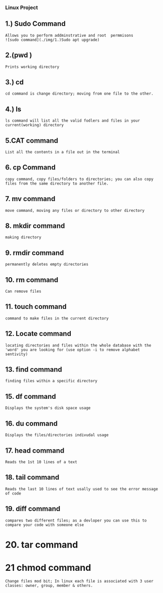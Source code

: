 ### Linux Project
## 1.) Sudo Command 
    Allows you to perform addminstrative and root  permmisons
    ![sudo command](./img/1.)Sudo apt upgrade) 
    
## 2.(pwd )
    Prints working directory
## 3.) cd
    cd command is change directory; moving from one file to the other.
## 4.) ls 
    ls command will list all the valid fodlers and files in your current(working) directory
## 5.CAT command
    List all the contents in a file out in the terminal
## 6. cp Command
    copy command, copy files/folders to directories; you can also copy files from the same directory to another file.
## 7. mv command
    move command, moving any files or directory to other directory
## 8. mkdir command
    making directory
## 9. rmdir command
    permanently deletes empty directories
## 10. rm command
    Can remove files 
## 11. touch command
    command to make files in the current directory
## 12. Locate command
    locating directories and files within the whole database with the 'word' you are looking for (use option -i to remove alphabet sentivity)
## 13. find command
    finding files within a specific directory 
## 15. df command
    Displays the system's disk space usage
## 16. du command
    Displays the files/directories indivudal usage 
## 17. head command
    Reads the 1st 10 lines of a text
## 18. tail command
    Reads the last 10 lines of text usally used to see the error message of code 
## 19. diff command
    compares two different files; as a devloper you can use this to compare your code with someone else
# 20. tar command
# 21 chmod command
    Change files mod bit; In linux each file is associated with 3 user classes: owner, group, member & others. 
    